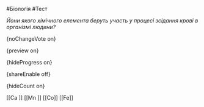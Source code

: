 #Біологія #Тест

*Йони якого хімічного елемента беруть участь у процесі зсідання крові в організмі людини?*

{noChangeVote on}

{preview on}

{hideProgress on}

{shareEnable off}

{hideCount on}

[[Са ]]
[[Mn ]]
[[Co]]
[[Fe]]
